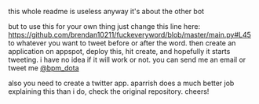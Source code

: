 this whole readme is useless anyway it's about the other bot

but to use this for your own thing just change this line here: https://github.com/brendan10211/fuckeveryword/blob/master/main.py#L45 to whatever you want to tweet before or after the word. then create an application on appspot, deploy this, hit create, and hopefully it starts tweeting. i have no idea if it will work or not. you can send me an email or tweet me [@bpm_dota](http://www.twitter.com/bpm_dota)

also you need to create a twitter app. aparrish does a much better job explaining this than i do, check the original repository. cheers!
